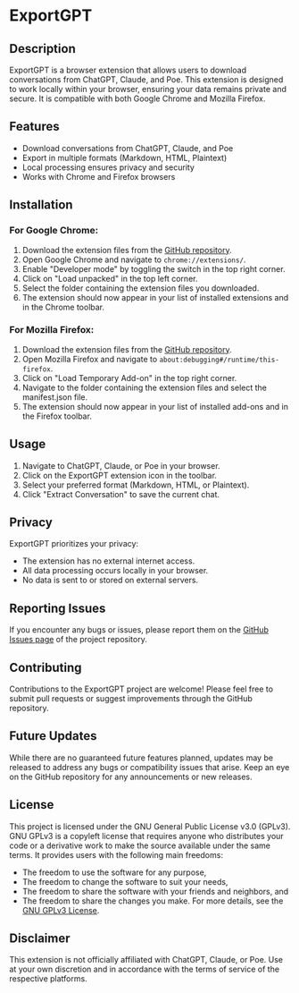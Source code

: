 # ExportGPT
## Description
ExportGPT is a browser extension that allows users to download conversations from ChatGPT, Claude, and Poe. This extension is designed to work locally within your browser, ensuring your data remains private and secure. It is compatible with both Google Chrome and Mozilla Firefox.

## Features

- Download conversations from ChatGPT, Claude, and Poe
- Export in multiple formats (Markdown, HTML, Plaintext)
- Local processing ensures privacy and security
- Works with Chrome and Firefox browsers

## Installation
### For Google Chrome:
1. Download the extension files from the [GitHub repository](https://github.com/Atheric-Ai/exportgpt/releases/tag/v1.0.1).
2. Open Google Chrome and navigate to `chrome://extensions/`.
3. Enable "Developer mode" by toggling the switch in the top right corner.
4. Click on "Load unpacked" in the top left corner.
5. Select the folder containing the extension files you downloaded.
6. The extension should now appear in your list of installed extensions and in the Chrome toolbar.

### For Mozilla Firefox:
1. Download the extension files from the [GitHub repository](https://github.com/Atheric-Ai/exportgpt/releases/tag/v1.0.1).
2. Open Mozilla Firefox and navigate to `about:debugging#/runtime/this-firefox`.
3. Click on "Load Temporary Add-on" in the top right corner.
4. Navigate to the folder containing the extension files and select the manifest.json file.
5. The extension should now appear in your list of installed add-ons and in the Firefox toolbar.

## Usage
1. Navigate to ChatGPT, Claude, or Poe in your browser.
2. Click on the ExportGPT extension icon in the toolbar.
3. Select your preferred format (Markdown, HTML, or Plaintext).
4. Click "Extract Conversation" to save the current chat.

## Privacy
ExportGPT prioritizes your privacy:
- The extension has no external internet access.
- All data processing occurs locally in your browser.
- No data is sent to or stored on external servers.

## Reporting Issues
If you encounter any bugs or issues, please report them on the [GitHub Issues page](https://github.com/Atheric-Ai/exportgpt/issues) of the project repository.

## Contributing
Contributions to the ExportGPT project are welcome! Please feel free to submit pull requests or suggest improvements through the GitHub repository.

## Future Updates
While there are no guaranteed future features planned, updates may be released to address any bugs or compatibility issues that arise. Keep an eye on the GitHub repository for any announcements or new releases.

## License
This project is licensed under the GNU General Public License v3.0 (GPLv3).
GNU GPLv3 is a copyleft license that requires anyone who distributes your code or a derivative work to make the source available under the same terms. It provides users with the following main freedoms:
- The freedom to use the software for any purpose,
- The freedom to change the software to suit your needs,
- The freedom to share the software with your friends and neighbors, and
- The freedom to share the changes you make.
For more details, see the [GNU GPLv3 License](https://www.gnu.org/licenses/gpl-3.0.en.html).

## Disclaimer
This extension is not officially affiliated with ChatGPT, Claude, or Poe. Use at your own discretion and in accordance with the terms of service of the respective platforms.
